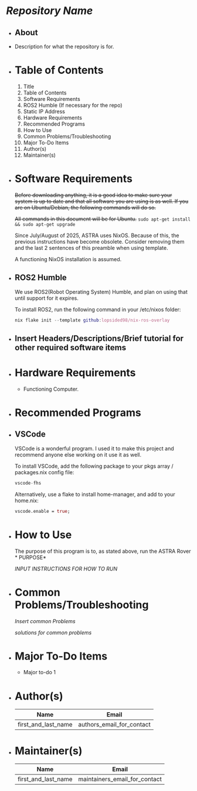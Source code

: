 # *Repository Name*
- ## About
- Description for what the repository is for.
- # Table of Contents
  1. Title
  2. Table of Contents
  3. Software Requirements
    1. ROS2 Humble (If necessary for the repo)
    2. Static IP Address
  4. Hardware Requirements
  5. Recommended Programs
  6. How to Use
  7. Common Problems/Troubleshooting
  8. Major To-Do Items
  9. Author(s) 
  10. Maintainer(s)
- # Software Requirements 
  ~~Before downloading anything, it is a good idea to make sure your system is up to date and that all software you are using is as well. If you are on Ubuntu/Debian, the following commands will do so.~~

  ~~All commands in this document will be for Ubuntu.~~
  ```sudo apt-get install && sudo apt-get upgrade```
  
  Since July/August of 2025, ASTRA uses NixOS. Because of this, the previous instructions have become obsolete. Consider removing them and the last 2 sentences of this preamble when using template.
    
  A functioning NixOS installation is assumed.
  
  
- ## ROS2 Humble
  We use ROS2(Robot Operating System) Humble, and plan on using that until support for it expires. 
  
  To install ROS2, run the following command in your /etc/nixos folder:
  ```nix
  nix flake init --template github:lopsided98/nix-ros-overlay
  ``` 
- ## Insert Headers/Descriptions/Brief tutorial for other required software items
- # Hardware Requirements 
  - Functioning Computer.
- # Recommended Programs
- ## VSCode
  VSCode is a wonderful program. I used it to make this project and recommend anyone else working on it use it as well. 
  
  To install VSCode, add the following package to your pkgs array / packages.nix config file:
  ```nix
  vscode-fhs
  ```
  Alternatively, use a flake to install home-manager, and add to your home.nix:
  ```nix
  vscode.enable = true;
  ```

- # How to Use
  The purpose of this program is to, as stated above, run the ASTRA Rover * PURPOSE*
  
  *INPUT INSTRUCTIONS FOR HOW TO RUN*
- # Common Problems/Troubleshooting
  
  *Insert common Problems*
  
  *solutions for common problems*
- # Major To-Do Items
	- Major to-do 1
- # Author(s)
  
  |Name| Email |
  |--|--|
  | first_and_last_name | authors_email_for_contact |
- # Maintainer(s)
  
  
  |Name| Email |
  |--|--|
  | first_and_last_name | maintainers_email_for_contact |